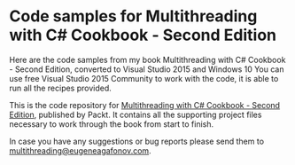 Code samples for Multithreading with C# Cookbook - Second Edition
======================

Here are the code samples from my book Multithreading with C# Cookbook - Second Edition, converted to Visual Studio 2015 and Windows 10
You can use free Visual Studio 2015 Community to work with the code, it is able to run all the recipes provided. 

This is the code repository for [Multithreading with C# Cookbook - Second Edition](https://www.packtpub.com/application-development/multithreading-c-cookbook-second-edition?utm_source=github&utm_medium=repository&utm_campaign=9781785881251), published by Packt. It contains all the supporting project files necessary to work through the book from start to finish.





In case you have any suggestions or bug reports please send them to <a href="mailto:multithreading@eugeneagafonov.com">multithreading@eugeneagafonov.com</a>.
